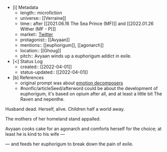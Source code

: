 
- [i] Metadata
	- length:: microfiction
	- universe:: [[Verraine]]
	- time:: after [[2021.06.16 The Sea Prince (MF)]] and [[2022.01.26 Wither (MF - P)]]
	- market:: [Twitter](https://twitter.com/EleanorKonik/status/1510000524778786822)
	- protagonist:: [[Avyaan]]
	- mentions:: [[euphorigum]], [[agonarch]]
	- location:: [[Ghoug]]
	- pitch:: Avyaan winds up a euphorigum addict in exile. 
- [<]  Status Log
	- created:: [[2022-04-01]]
	- status-updated:: [[2022-04-01]]  
- [b] References
	- original prompt was about [emotion decomposers](https://medium.com/promptly-written/a-natural-thought-prompt-410ad9dc2be7)
	- #nonfic/articleSeed/afterword could be about the development of euphorigum, it's based on opium after all, and at least a little bit The Raven and nepenthe. 

Husband dead. Herself, alive. Children half a world away.

The mothers of her homeland stand appalled. 

Avyaan cooks cake for an agonarch and comforts herself for the choice; at least he is kind to his wife —

— and feeds her euphorigum to break down the pain of exile.